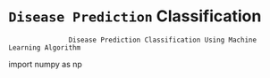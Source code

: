 # `Disease Prediction` Classification
                   Disease Prediction Classification Using Machine Learning Algorithm


import numpy as np

